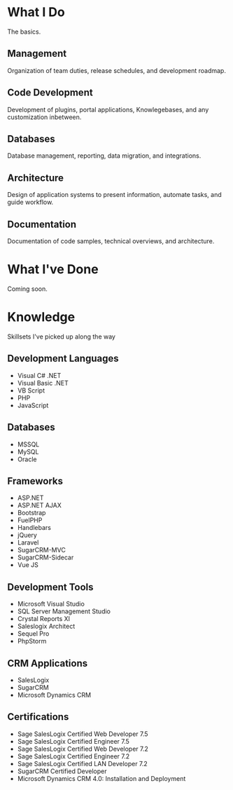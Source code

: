 # What I Do
The basics.

## Management
Organization of team duties, release schedules, and development roadmap.

## Code Development
Development of plugins, portal applications, Knowlegebases, and any customization inbetween.

## Databases
Database management, reporting, data migration, and integrations.

## Architecture
Design of application systems to present information, automate tasks, and guide workflow.

## Documentation
Documentation of code samples, technical overviews, and architecture.

# What I've Done
Coming soon.

# Knowledge
Skillsets I've picked up along the way

## Development Languages
* Visual C# .NET
* Visual Basic .NET
* VB Script
* PHP
* JavaScript

## Databases
* MSSQL
* MySQL
* Oracle

## Frameworks
* ASP.NET
* ASP.NET AJAX
* Bootstrap
* FuelPHP
* Handlebars
* jQuery
* Laravel
* SugarCRM-MVC
* SugarCRM-Sidecar
* Vue JS

## Development Tools
* Microsoft Visual Studio
* SQL Server Management Studio
* Crystal Reports XI
* Saleslogix Architect
* Sequel Pro
* PhpStorm

## CRM Applications
* SalesLogix
* SugarCRM
* Microsoft Dynamics CRM

## Certifications
* Sage SalesLogix Certified Web Developer 7.5
* Sage SalesLogix Certified Engineer 7.5
* Sage SalesLogix Certified Web Developer 7.2
* Sage SalesLogix Certified Engineer 7.2
* Sage SalesLogix Certified LAN Developer 7.2
* SugarCRM Certified Developer
* Microsoft Dynamics CRM 4.0: Installation and Deployment
